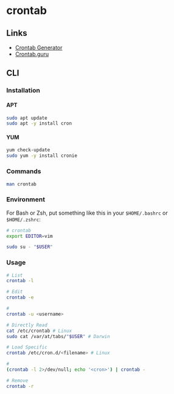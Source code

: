 # crontab

## Links

- [Crontab Generator](https://crontab-generator.org/)
- [Crontab.guru](https://crontab.guru/)

## CLI

### Installation

#### APT

```sh
sudo apt update
sudo apt -y install cron
```

#### YUM

```sh
yum check-update
sudo yum -y install cronie
```

### Commands

```sh
man crontab
```

### Environment

For Bash or Zsh, put something like this in your `$HOME/.bashrc` or `$HOME/.zshrc`:

```sh
# crontab
export EDITOR=vim
```

```sh
sudo su - "$USER"
```

### Usage

```sh
# List
crontab -l

# Edit
crontab -e

#
crontab -u <username>

# Directly Read
cat /etc/crontab # Linux
sudo cat /var/at/tabs/"$USER" # Darwin

# Load Specific
crontab /etc/cron.d/<filename> # Linux

#
(crontab -l 2>/dev/null; echo '<cron>') | crontab -

# Remove
crontab -r
```
